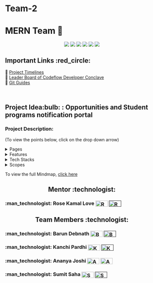 # Team-2
# MERN Team :rocket:

<div align="center">
<a href="https://github.com/CodeFlow201/Team-2/watchers"><img src="https://img.shields.io/github/watchers/CodeFlow201/Team-2"></a>
<a href="https://github.com/CodeFlow201/Team-2/graphs/contributors"><img src="https://img.shields.io/github/contributors/CodeFlow201/Team-2?color=brightgreen"></a>
<a href="https://github.com/CodeFlow201/Team-2/issues"><img src="https://img.shields.io/github/issues/CodeFlow201/Team-2?color=0059b3"></a>
<a href="https://github.com/CodeFlow201/Team-2/issues?q=is%3Aissue+is%3Aclosed"><img src="https://img.shields.io/github/issues-closed-raw/CodeFlow201/Team-2?color=yellow"></a>
<a href="https://github.com/CodeFlow201/Team-2/pulls"><img src="https://img.shields.io/github/issues-pr/CodeFlow201/Team-2?color=brightgreen"></a>
<a href="https://github.com/CodeFlow201/Team-2/pulls?q=is%3Apr+is%3Aclosed"><img src="https://img.shields.io/github/issues-pr-closed-raw/CodeFlow201/Team-2?color=0059b3"></a> 
</div>

<h2> Important Links :red_circle: </h2>

:pushpin: [Project Timelines](https://user-images.githubusercontent.com/56452820/134432144-9672c5c2-7ce3-4d98-aef5-81b4577b2930.png)</br>
:pushpin: [Leader Board of Codeflow Developer Conclave](https://github.com/orgs/CodeFlow201/projects/3)</br>
:pushpin: [Git Guides](https://github.com/git-guides)</br>

</br>

<h2> Project Idea:bulb: : Opportunities and Student programs notification portal </h2>

### Project Description:
(To view the points below, click on the drop down arrow)
</br>

<details>
  <summary> Pages </summary>
  <pre><p align="center">
	<img src="https://github.com/CodeFlow201/Team-2/blob/master/Images/Screenshot%20from%202021-09-26%2023-24-52.png?raw=true" width=650 height=300 alt="Banner">
</p></pre>
</details>

<details>
  <summary> Features </summary>
  <pre><p align="center">
	<img src="https://github.com/CodeFlow201/Team-2/blob/master/Images/Screenshot%20from%202021-09-26%2023-25-52.png?raw=true" width=650 height=300 alt="Banner">
</p></pre>
</details>

<details>
  <summary> Tech Stacks </summary>
  <pre><p align="center">
	<img src="https://github.com/CodeFlow201/Team-2/blob/master/Images/Screenshot%20from%202021-09-26%2023-26-21.png?raw=true" width=650 height=300 alt="Banner">
</p></pre>
</details>

<details>
  <summary> Scopes </summary>
  <pre><p align="center">
	<img src="https://github.com/CodeFlow201/Team-2/blob/master/Images/Screenshot%20from%202021-09-26%2023-26-30.png?raw=true" width=650 height=300 alt="Banner">
</p></pre>
</details>

To view the full Mindmap, [click here](https://miro.com/welcomeonboard/cEdzbHFTVzRkTEFNelJxcDlVOXFEM25BOWx3Y1g4WHZJWEl3eElLTjZWbEdPTERzc3dmaHNzTnBqYkhTQzZqU3wzMDc0NDU3MzQ4NTYwMjQ3MTU2?invite_link_id=742338489127) </br>

<h2 align="center"> Mentor :technologist: </h2>
<h3>:man_technologist: Rose Kamal Love <a href="https://www.linkedin.com/in/rose-kamal-love-1146141b0/" target="blank"><img align="center" src="https://cdn.jsdelivr.net/npm/simple-icons@3.0.1/icons/linkedin.svg" alt="Rose Kamal Love" height="20" width="40" /></a> <a href="" target="blank"><img align="center" src="https://cdn.jsdelivr.net/npm/simple-icons@3.0.1/icons/github.svg" alt="Rose Kamal Love" height="20" width="40" /> </a> </h3>

<h2 align="center"> Team Members :technologist: </h2>
<h3>:man_technologist: Barun Debnath <a href="https://www.linkedin.com/in/barundebnath" target="blank"><img align="center" src="https://cdn.jsdelivr.net/npm/simple-icons@3.0.1/icons/linkedin.svg" alt="Barun Debnath" height="20" width="40" /></a> <a href="" target="blank"><img align="center" src="https://cdn.jsdelivr.net/npm/simple-icons@3.0.1/icons/github.svg" alt="Barun" height="20" width="40" /> </a></h3> 
<h3>:man_technologist: Kanchi Pardhi <a href="https://www.linkedin.com/in/kanchi-pardhi-722a92205" target="blank"><img align="center" src="https://cdn.jsdelivr.net/npm/simple-icons@3.0.1/icons/linkedin.svg" alt="Kanchi Pardhi" height="20" width="40" /></a> <a href="" target="blank"><img align="center" src="https://cdn.jsdelivr.net/npm/simple-icons@3.0.1/icons/github.svg" alt="Kanchi" height="20" width="40" /> </a> </h3> 
<h3>:man_technologist: Ananya Joshi <a href="https://www.linkedin.com/in/ananya-a-joshi" target="blank"><img align="center" src="https://cdn.jsdelivr.net/npm/simple-icons@3.0.1/icons/linkedin.svg" alt="Ananya" height="20" width="40" /></a> <a href="https://github.com/AJgthb2002" target="blank"><img align="center" src="https://cdn.jsdelivr.net/npm/simple-icons@3.0.1/icons/github.svg" alt="Ananya" height="20" width="40" /> </a></h3> 
<h3>:man_technologist: Sumit Saha <a href="https://www.linkedin.com/in/sumitsaha74" target="blank"><img align="center" src="https://cdn.jsdelivr.net/npm/simple-icons@3.0.1/icons/linkedin.svg" alt="Sumit Saha" height="20" width="40" /></a> <a href="" target="blank"><img align="center" src="https://cdn.jsdelivr.net/npm/simple-icons@3.0.1/icons/github.svg" alt="Sumit" height="20" width="40" /> </a> </h3> 
